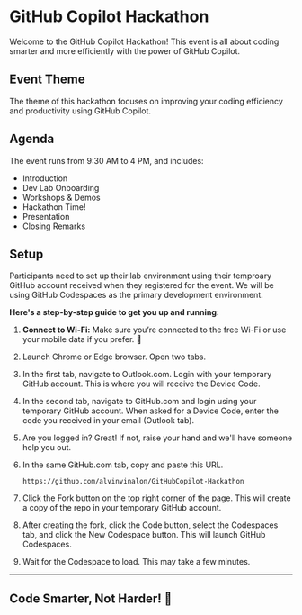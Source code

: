 # GitHub Copilot Hackathon

Welcome to the GitHub Copilot Hackathon! This event is all about coding smarter and more efficiently with the power of GitHub Copilot.

## Event Theme
The theme of this hackathon focuses on improving your coding efficiency and productivity using GitHub Copilot.

## Agenda
The event runs from 9:30 AM to 4 PM, and includes:
- Introduction
- Dev Lab Onboarding
- Workshops & Demos
- Hackathon Time!
- Presentation
- Closing Remarks

## Setup
Participants need to set up their lab environment using their temproary GitHub account received when they registered for the event. We will be using GitHub Codespaces as the primary development environment.

**Here's a step-by-step guide to get you up and running:**

1. **Connect to Wi-Fi:** Make sure you’re connected to the free Wi-Fi or use your mobile data if you prefer. 📶
1. Launch Chrome or Edge browser. Open two tabs.
1. In the first tab, navigate to Outlook.com. Login with your temporary GitHub account. This is where you will receive the Device Code.
1. In the second tab, navigate to GitHub.com and login using your temporary GitHub account. When asked for a Device Code, enter the code you received in your email (Outlook tab).
1. Are you logged in? Great! If not, raise your hand and we'll have someone help you out. 
1. In the same GitHub.com tab, copy and paste this URL.

    ```https://github.com/alvinvinalon/GitHubCopilot-Hackathon```

1. Click the Fork button on the top right corner of the page. This will create a copy of the repo in your temporary GitHub account.
1. After creating the fork, click the Code button, select the Codespaces tab, and click the New Codespace button. This will launch GitHub Codespaces.
1. Wait for the Codespace to load. This may take a few minutes. 

---

## Code Smarter, Not Harder! 🚀

